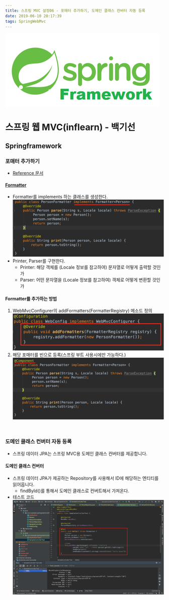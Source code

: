 ```yaml
---
title: 스프링 MVC 설정06 - 포매터 추가하기, 도메인 클래스 컨버터 자동 등록
date: 2019-06-10 20:17:39
tags: SpringWebMvc
---
```

![springf](images/springframwork-logo.png)
# 스프링 웹 MVC(inflearn) - 백기선 
## Springframework

### 포매터 추가하기
- [Reference 문서](https://docs.spring.io/spring-framework/docs/current/javadoc-api/org/springframework/web/servlet/config/annotation/WebMvcConfigurer.html#addFormatters-org.springframework.format.FormatterRegistry-)

#### [Formatter](https://docs.spring.io/spring-framework/docs/current/javadoc-api/org/springframework/format/Formatter.html)
- Formatter<T>를 implements 하는 클래스를 생성한다.
    ![springwebmvc](images/springwebmvc/springwebmvc06-1.png)
- Printer, Parser를 구현한다.
    - Printer: 해당 객체를 (Locale 정보를 참고하여) 문자열로 어떻게 출력할 것인가
    - Parser: 어떤 문자열을 (Locale 정보를 참고하여) 객체로 어떻게 변환할 것인가

#### Formatter를 추가하는 방법
1. WebMvcConfigurer의 addFormatters(FormatterRegistry) 메소드 정의
    ![springwebmvc](images/springwebmvc/springwebmvc06-3.png)
2. 해당 포매터를 빈으로 등록(스프링 부트 사용시에만 가능하다.)
    ![springwebmvc](images/springwebmvc/springwebmvc06-2.png)
<br>

### 도메인 클래스 컨버터 자동 등록
- 스프링 데이터 JPA는 스프링 MVC용 도메인 클래스 컨버터를 제공합니다.

#### 도메인 클래스 컨버터
- 스프링 데이터 JPA가 제공하는 Repository를 사용해서 ID에 해당하는 엔티티를 읽어옵니다.
    - findById()를 통해서 도메인 클래스로 컨버트해서 가져온다.
- 테스트 코드
    ![springwebmvc](images/springwebmvc/springwebmvc06-4.png)
<br>


